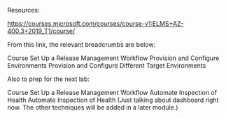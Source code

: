 

Resources:

https://courses.microsoft.com/courses/course-v1:ELMS+AZ-400.3+2019_T1/course/

From this link, the relevant breadcrumbs are below:

Course   Set Up a Release Management Workflow   Provision and Configure Environments   Provision and Configure Different Target Environments

Also to prep for the next lab:

Course   Set Up a Release Management Workflow   Automate Inspection of Health   Automate Inspection of Health
(Just talking about dashboard right now. The other techniques will be added in a later module.)

